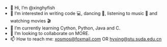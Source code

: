 - 👋 Hi, I’m @xinghyfish
- 👀 I’m interested in writing code 💻, dancing 💃, listening to music 🎵 and watching movies 🎬
- 🌱 I’m currently learning Cython, Python, Java and C.
- 💞️ I’m looking to collaborate on MORE.
- 📫 How to reach me: xosmos@foxmail.com OR hyxing@stu.suda.edu.cn

<!---
xinghyfish/xinghyfish is a ✨ special ✨ repository because its `README.md` (this file) appears on your GitHub profile.
You can click the Preview link to take a look at your changes.
--->
